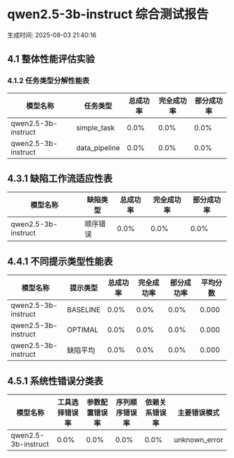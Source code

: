 # qwen2.5-3b-instruct 综合测试报告

生成时间: 2025-08-03 21:40:16

## 4.1 整体性能评估实验

### 4.1.2 任务类型分解性能表

| 模型名称 | 任务类型 | 总成功率 | 完全成功率 | 部分成功率 |
|---------|---------|----------|-----------|----------|
| qwen2.5-3b-instruct | simple_task | 0.0% | 0.0% | 0.0% |
| qwen2.5-3b-instruct | data_pipeline | 0.0% | 0.0% | 0.0% |

## 4.3.1 缺陷工作流适应性表

| 模型名称 | 缺陷类型 | 总成功率 | 完全成功率 | 部分成功率 |
|---------|---------|----------|-----------|----------|
| qwen2.5-3b-instruct | 顺序错误 | 0.0% | 0.0% | 0.0% |

## 4.4.1 不同提示类型性能表

| 模型名称 | 提示类型 | 总成功率 | 完全成功率 | 部分成功率 | 平均分数 |
|---------|---------|----------|-----------|----------|---------|
| qwen2.5-3b-instruct | BASELINE | 0.0% | 0.0% | 0.0% | 0.000 |
| qwen2.5-3b-instruct | OPTIMAL | 0.0% | 0.0% | 0.0% | 0.000 |
| qwen2.5-3b-instruct | 缺陷平均 | 0.0% | 0.0% | 0.0% | 0.000 |

## 4.5.1 系统性错误分类表

| 模型名称 | 工具选择错误率 | 参数配置错误率 | 序列顺序错误率 | 依赖关系错误率 | 主要错误模式 |
|---------|-------------|-------------|-------------|-------------|-------------|
| qwen2.5-3b-instruct | 0.0% | 0.0% | 0.0% | 0.0% | unknown_error |
